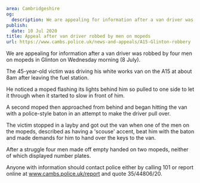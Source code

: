 ```yaml
area: Cambridgeshire
og:
  description: We are appealing for information after a van driver was robbed by four men on mopeds in Glinton on Wednesday morning (8 July).
publish:
  date: 10 Jul 2020
title: Appeal after van driver robbed by men on mopeds
url: https://www.cambs.police.uk/news-and-appeals/A15-Glinton-robbery
```

We are appealing for information after a van driver was robbed by four men on mopeds in Glinton on Wednesday morning (8 July).

The 45-year-old victim was driving his white works van on the A15 at about 8am after leaving the fuel station.

He noticed a moped flashing its lights behind him so pulled to one side to let it through when it started to slow in front of him.

A second moped then approached from behind and began hitting the van with a police-style baton in an attempt to make the driver pull over.

The victim stopped in a layby and got out the van when one of the men on the mopeds, described as having a 'scouse' accent, beat him with the baton and made demands for him to hand over the keys to the van.

After a struggle four men made off empty handed on two mopeds, neither of which displayed number plates.

Anyone with information should contact police either by calling 101 or report online at www.cambs.police.uk/report and quote 35/44806/20.
